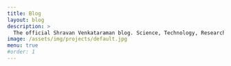 ```yaml
---
title: Blog
layout: blog
description: >
  The official Shravan Venkataraman blog. Science, Technology, Research, and stuff.
image: /assets/img/projects/default.jpg
menu: true
#order: 1
---
```

